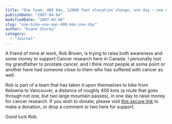 ```yaml
---
title: "One team, 400 kms, 12000 feet elevation change, one day — one disease"
publishDate: "2007-04-04"
modifiedDate: "2007-04-04"
slug: "one-bike-one-man-400-kms-one-day"
author: "Duane Storey"
category:
  - "Journal"
---
```


A friend of mine at work, Rob Brown, is trying to raise both awareness and some money to support Cancer research here in Canada. I personally lost my grandfather to prostate cancer, and I think most people at some point or another have had someone close to them who has suffered with cancer as well.

Rob is part of a team that has taken it upon themselves to bike from Kelowna to Vancouver, a distance of roughly 400 kms (a route that goes through not one, but two large mountain passes), in one day to raise money for cancer research. If you wish to donate, please visit [this secure link](https://www.kintera.org/faf/donorReg/donorPledge.asp?ievent=228634&lis=1&kntae228634=11939B6E368F4326AD5FF2CAB49D2A80&supId=124729243) to make a donation, or drop a comment or two here for support.

Good luck Rob.